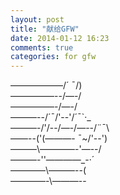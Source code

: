 ```yaml
---
layout: post
title: "献给GFW"
date: 2014-01-12 16:23
comments: true
categories: for gfw
---
```


——————/´﻿ ¯/)   
—————--/—-/   
—————-/—-/   
———--/´¯/'--'/´¯`·_   
———-/'/--/—-/—--/¨¯\   
——--('(———- ¯~/'--')   
———\————-'—--/   
———-'\'————_-·´   
————\———--(   
————-\———--   

